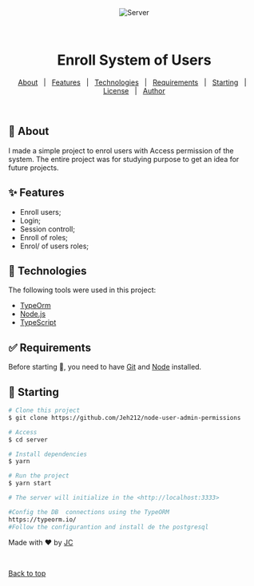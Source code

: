 <div align="center" id="top"> 
  <img src="https://ik.imagekit.io/fs1xgzxgbue/5402394741582800520-512_bOzc0WBf8.png" alt="Server" />

  &#xa0;

  <!-- <a href="https://server.netlify.app">Demo</a> -->
</div>

<h1 align="center">Enroll System of Users</h1>

<!-- Status -->

<!-- <h4 align="center"> 
	🚧  Server 🚀 Under construction...  🚧
</h4> 

<hr> -->

<p align="center">
  <a href="#dart-about">About</a> &#xa0; | &#xa0; 
  <a href="#sparkles-features">Features</a> &#xa0; | &#xa0;
  <a href="#rocket-technologies">Technologies</a> &#xa0; | &#xa0;
  <a href="#white_check_mark-requirements">Requirements</a> &#xa0; | &#xa0;
  <a href="#checkered_flag-starting">Starting</a> &#xa0; | &#xa0;
  <a href="#memo-license">License</a> &#xa0; | &#xa0;
  <a href="https://github.com/{{YOUR_GITHUB_USERNAME}}" target="_blank">Author</a>
</p>

<br>

## 🧾 About ##

I made a simple project to enrol users with Access permission of the system. The entire project was for studying purpose to get an idea for future projects.

## :sparkles: Features ##
 
 - Enroll users;
 - Login;
 - Session controll;
 - Enroll of roles;
 - Enrol/ of users roles;


## :rocket: Technologies ##

The following tools were used in this project:

- [TypeOrm](https://typeorm.io/#/)
- [Node.js](https://nodejs.org/en/)
- [TypeScript](https://www.typescriptlang.org/)

## :white_check_mark: Requirements ##

Before starting :checkered_flag:, you need to have [Git](https://git-scm.com) and [Node](https://nodejs.org/en/) installed.

## :checkered_flag: Starting ##

```bash
# Clone this project
$ git clone https://github.com/Jeh212/node-user-admin-permissions

# Access
$ cd server

# Install dependencies
$ yarn

# Run the project
$ yarn start

# The server will initialize in the <http://localhost:3333>

#Config the DB  connections using the TypeORM 
https://typeorm.io/
#Follow the configurantion and install de the postgresql 
```



Made with :heart: by <a href="https://github.com/{{YOUR_GITHUB_USERNAME}}" target="_blank">JC</a>

&#xa0;

<a href="#top">Back to top</a>
